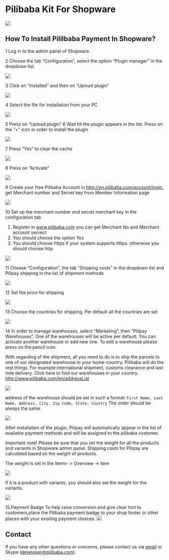 # Pilibaba Kit For Shopware
[![](HTTP://api.pilibaba.com/doc/media/logos/shopware.png)](http://api.pilibaba.com/product/downloads/pilibaba-kit-for-shopware-latest.zip)

## How To Install Pililbaba Payment In Shopware?

1 Log in to the admin panel of Shopware.

2 Choose the tab “Configuration”, select the option “Plugin manager” in the dropdown list.


![](http://api.pilibaba.com/doc/media/14507794522692/14507807808101.jpg)

3 Click on “Installed” and then on “Upload plugin”

![](http://api.pilibaba.com/doc/media/14507794522692/14507808098489.jpg)

4 Select the file for installation from your PC

![](http://api.pilibaba.com/doc/media/14507794522692/14507808384362.jpg)

5 Press on “Upload plugin”
6 Wait till the plugin appears in the list. Press on the “+” icon in order to install the plugin

![](http://api.pilibaba.com/doc/media/14507794522692/14507808734683.jpg)

7 Press “Yes” to clear the cache

![](http://api.pilibaba.com/doc/media/14507794522692/14507809016868.jpg)

8 Press on “Activate”

![](http://api.pilibaba.com/doc/media/14507794522692/14507809296759.jpg)

9 Create your free Pilibaba Account in http://en.pilibaba.com/account/login, get Merchant number and Secret key from Member Information page

![](http://api.pilibaba.com/doc/media/14507794522692/14507809745270.jpg)

10 Set up the  merchant number and secret merchant key in the configuration tab

  1) Register in www.pilibaba.com you can get Merchant No and Merchant account secrect
  2) You should choose the option Yes
  3) You should choose https if your system supports https. otherwise you should choose http

![](http://api.pilibaba.com/doc/media/14507794522692/14507809993698.jpg)

11 Choose “Configuration”, the tab “Shipping costs” in the dropdown list and Pilipay shipping in the list of shipment methods

![](http://api.pilibaba.com/doc/media/14507794522692/14507810221648.jpg)

12 Set the price for shipping

![](http://api.pilibaba.com/doc/media/14507794522692/14507810440499.jpg)

13 Choose the countries for shipping. Per default all the countries are set


![](http://api.pilibaba.com/doc/media/14507794522692/14507810673404.jpg)

14 In order to manage warehouses, select “Marketing”, then “Pilipay Warehouses”. One of the warehouses will be active per default. You can activate another warehouse or add new one. To edit a warehouse please press on the pencil icon.

With regarding of the shipment, all you need to do is to ship the parcels to one of our designated warehouse in your home-country. Pilibaba will do the rest things. For example:international shipment, customs clearance and last mile delivery. Click here to find our warehouses in your country. http://www.pilibaba.com/en/addressList 

![](http://api.pilibaba.com/doc/media/14507794522692/14507811593194.jpg)

address of the warehouse should be set in such a format: `First Name, Last Name, Address, City, Zip Code, State, Country` The order should be always the same.

![](http://api.pilibaba.com/doc/media/14507794522692/14507811862881.jpg)

After installation of the plugin, Pilipay will automatically appear in the list of available payment methods and will be assigned to the pilibaba customer.


Important note! Please be sure that you set the weight for all the products and variants in Shopware admin panel. Shipping costs for Pilipay are calculated based on the weight of products.


The weight is set in the Items- > Overview -> item 

![](http://api.pilibaba.com/doc/media/14507794522692/14507812342990.jpg)

If it is a product with variants, you should also set the weight for the variants. 

![](http://api.pilibaba.com/doc/media/14507794522692/14507812516425.jpg)

15.Payment Badge 
To help raise conversion and give clear hint to customers,place the Pilibaba payment badge to your shop footer or other places with your existing payment choices.
![](http://api.pilibaba.com/doc/img/20151130/badge.png)

## Contact

If you have any other questions or concerns, please contact us via [email](mailto:developer@pilibaba.com) or Skype (developer@pilibaba.com).
